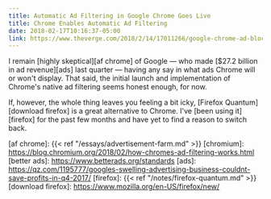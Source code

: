 ```yaml
---
title: Automatic Ad Filtering in Google Chrome Goes Live
title: Chrome Enables Automatic Ad Filtering
date: 2018-02-17T10:16:37-05:00
link: https://www.theverge.com/2018/2/14/17011266/google-chrome-ad-blocker-features
---
```


I remain [highly skeptical][af chrome] of Google — who made [$27.2 billion in ad revenue][ads] last quarter — having any say in what ads Chrome will or won't display. That said, the initial launch and implementation of Chrome's native ad filtering seems honest enough, for now.

If, however, the whole thing leaves you feeling a bit icky, [Firefox Quantum][download firefox] is a great alternative to Chrome. I've [been using it][firefox] for the past few months and have yet to find a reason to switch back. 

[af chrome]: {{< ref "/essays/advertisement-farm.md" >}}
[chromium]: https://blog.chromium.org/2018/02/how-chromes-ad-filtering-works.html
[better ads]: https://www.betterads.org/standards
[ads]: https://qz.com/1195777/googles-swelling-advertising-business-couldnt-save-profits-in-q4-2017/
[firefox]: {{< ref "/notes/firefox-quantum.md" >}}
[download firefox]: https://www.mozilla.org/en-US/firefox/new/
